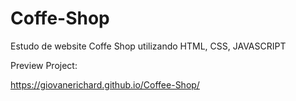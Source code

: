 # Coffe-Shop
Estudo de website Coffe Shop utilizando HTML, CSS, JAVASCRIPT

Preview Project:

https://giovanerichard.github.io/Coffee-Shop/
